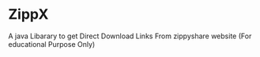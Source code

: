 # ZippX
A java Libarary to get Direct Download Links From zippyshare website (For educational Purpose Only)

